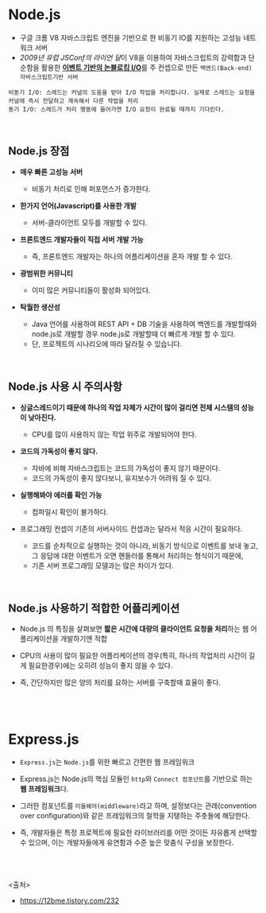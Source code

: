 # Node.js
- 구글 크롬 V8 자바스크립트 엔진을 기반으로 한 비동기 IO를 지원하는 고성능 네트워크 서버
- *2009년 유럽 JSConf의 라이언 달*이 V8을 이용하여 자바스크립트의 강력함과 단순함을 활용한 [**이벤트 기반의 논블로킹 I/O**](https://github.com/in3166/TIL/blob/main/etc/%EB%B8%94%EB%A1%9C%ED%82%B9_%EB%85%BC%EB%B8%94%EB%A1%9C%ED%82%B9%2C%EB%8F%99%EA%B8%B0_%EB%B9%84%EB%8F%99%EA%B8%B0IO.md)를 주 컨셉으로 만든 `백엔드(Back-end) 자바스크립트기반 서버`

```
비동기 I/O: 스레드는 커널의 도움을 받아 I/O 작업을 처리합니다. 실제로 스레드는 요청을 커널에 즉시 전달하고 계속해서 다른 작업을 처리
동기 I/O: 스레드가 처리 행동에 들어가면 I/O 요청이 완료될 때까지 기다린다.
```
<br>

## Node.js 장점
- **매우 빠른 고성능 서버**
  - 비동기 처리로 인해 퍼포먼스가 증가한다.

- **한가지 언어(Javascript)를 사용한 개발**
  - 서버-클라이언트 모두를 개발할 수 있다. 

- **프론트엔드 개발자들이 직접 서버 개발 가능**
  - 즉, 프론트엔드 개발자는 하나의 어플리케이션을 혼자 개발 할 수 있다.

- **광범위한 커뮤니티**
  - 이미 많은 커뮤니티들이 활성화 되어있다.

- **탁월한 생산성**
  - Java 언어를 사용하여 REST API + DB 기술을 사용하여 백엔드를 개발할때와 node.js로 개발할 경우 node.js로 개발할때 더 빠르게 개발 할 수 있다. 
  - 단, 프로젝트의 시나리오에 따라 달라질 수 있습니다.
<br>

## Node.js 사용 시 주의사항
- **싱글스레드이기 때문에 하나의 작업 자체가 시간이 많이 걸리면 전체 시스템의 성능이 낮아진다.**
  - CPU를 많이 사용하지 않는 작업 위주로 개발되어야 한다. 

- **코드의 가독성이 좋지 않다.**
  - 자바에 비해 자바스크립트는 코드의 가독성이 좋지 않기 때문이다.
  - 코드의 가독성이 좋지 않다보니, 유지보수가 어려워 질 수 있다.

- **실행해봐야 에러를 확인 가능**
  - 컴파일시 확인이 불가하다.

- 프로그래밍 컨셉이 기존의 서버사이드 컨셉과는 달라서 적응 시간이 필요하다.
  - 코드를 순차적으로 실행하는 것이 아니라, 비동기 방식으로 이벤트를 보내 놓고, 그 응답에 대한 이벤트가 오면 핸들러를 통해서 처리하는 형식이기 때문에, 
  - 기존 서버 프로그래밍 모델과는 많은 차이가 있다.
<br>

## Node.js 사용하기 적합한 어플리케이션
- Node.js 의 특징을 살펴보면 **짧은 시간에 대량의 클라이언트 요청을 처리**하는 웹 어플리케이션을 개발하기엔 적합
- CPU의 사용이 많이 필요한 어플리케이션의 경우(특히, 하나의 작업처리 시간이 길게 필요한경우)에는 오히려 성능이 좋지 않을 수 있다.

- 즉, 간단하지만 많은 양의 처리를 요하는 서버를 구축할때 효율이 좋다.


<br><br>

# Express.js
- `Express.js`는 `Node.js`를 위한 빠르고 간편한 웹 프레임워크

- Express.js는 Node.js의 핵심 모듈인 `http`와 `Connect 컴포넌트`를 기반으로 하는 **웹 프레임워크**다. 
- 그러한 컴포넌트를 `미들웨어(middleware)`라고 하며, 설정보다는 관례(convention over configuration)와 같은 프레임워크의 철학을 지탱하는 주춧돌에 해당한다. 
- 즉, 개발자들은 특정 프로젝트에 필요한 라이브러리를 어떤 것이든 자유롭게 선택할 수 있으며, 이는 개발자들에게 유연함과 수준 높은 맞춤식 구성을 보장한다.


<br><br><br>
<출처>
- https://12bme.tistory.com/232
